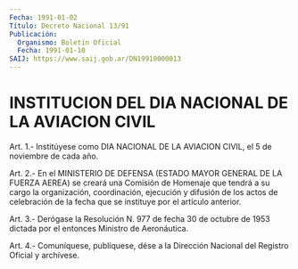 ```yaml
---
Fecha: 1991-01-02
Título: Decreto Nacional 13/91
Publicación:
  Organismo: Boletín Oficial
  Fecha: 1991-01-10
SAIJ: https://www.saij.gob.ar/DN19910000013
---
```

# INSTITUCION DEL DIA NACIONAL DE LA AVIACION CIVIL

<a id="1"></a>
Art. 1.- Institúyese como DIA NACIONAL DE LA AVIACION CIVIL, el 5 de noviembre de cada año.

<a id="2"></a>
Art.  2.- En el MINISTERIO DE DEFENSA (ESTADO MAYOR GENERAL DE LA FUERZA AEREA)  se  creará  una Comisión de Homenaje que tendrá a su cargo la organización, coordinación,  ejecución  y  difusión  de los  actos  de  celebración  de  la  fecha  que se instituye por el artículo anterior.

<a id="3"></a>
Art.  3.- Derógase la Resolución N. 977 de fecha 30 de octubre de  1953  dictada    por   el  entonces  Ministro  de  Aeronáutica.

<a id="4"></a>
Art. 4.- Comuníquese, publíquese, dése a la Dirección Nacional del Registro Oficial y archívese.